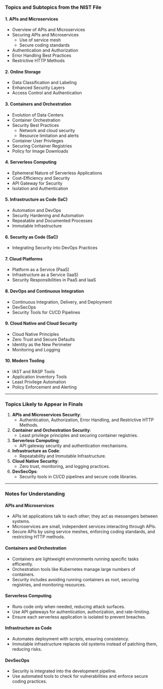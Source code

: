 ### Topics and Subtopics from the NIST File

#### **1. APIs and Microservices**
- Overview of APIs and Microservices
- Securing APIs and Microservices
  - Use of service mesh
  - Secure coding standards
- Authentication and Authorization
- Error Handling Best Practices
- Restrictive HTTP Methods

#### **2. Online Storage**
- Data Classification and Labeling
- Enhanced Security Layers
- Access Control and Authentication

#### **3. Containers and Orchestration**
- Evolution of Data Centers
- Container Orchestration
- Security Best Practices
  - Network and cloud security
  - Resource limitation and alerts
- Container User Privileges
- Securing Container Registries
- Policy for Image Downloads

#### **4. Serverless Computing**
- Ephemeral Nature of Serverless Applications
- Cost-Efficiency and Security
- API Gateway for Security
- Isolation and Authentication

#### **5. Infrastructure as Code (IaC)**
- Automation and DevOps
- Security Hardening and Automation
- Repeatable and Documented Processes
- Immutable Infrastructure

#### **6. Security as Code (SaC)**
- Integrating Security into DevOps Practices

#### **7. Cloud Platforms**
- Platform as a Service (PaaS)
- Infrastructure as a Service (IaaS)
- Security Responsibilities in PaaS and IaaS

#### **8. DevOps and Continuous Integration**
- Continuous Integration, Delivery, and Deployment
- DevSecOps
- Security Tools for CI/CD Pipelines

#### **9. Cloud Native and Cloud Security**
- Cloud Native Principles
- Zero Trust and Secure Defaults
- Identity as the New Perimeter
- Monitoring and Logging

#### **10. Modern Tooling**
- IAST and RASP Tools
- Application Inventory Tools
- Least Privilege Automation
- Policy Enforcement and Alerting

---

### Topics Likely to Appear in Finals
1. **APIs and Microservices Security**:
   - Authentication, Authorization, Error Handling, and Restrictive HTTP Methods.
2. **Container and Orchestration Security**:
   - Least privilege principles and securing container registries.
3. **Serverless Computing**:
   - API gateway security and authentication mechanisms.
4. **Infrastructure as Code**:
   - Repeatability and Immutable Infrastructure.
5. **Cloud Native Security**:
   - Zero trust, monitoring, and logging practices.
6. **DevSecOps**:
   - Security tools in CI/CD pipelines and secure code libraries.

---

### Notes for Understanding

#### **APIs and Microservices**
- APIs let applications talk to each other; they act as messengers between systems.
- Microservices are small, independent services interacting through APIs.
- Secure APIs by using service meshes, enforcing coding standards, and restricting HTTP methods.

#### **Containers and Orchestration**
- Containers are lightweight environments running specific tasks efficiently.
- Orchestration tools like Kubernetes manage large numbers of containers.
- Security includes avoiding running containers as root, securing registries, and monitoring resources.

#### **Serverless Computing**
- Runs code only when needed, reducing attack surfaces.
- Use API gateways for authentication, authorization, and rate-limiting.
- Ensure each serverless application is isolated to prevent breaches.

#### **Infrastructure as Code**
- Automates deployment with scripts, ensuring consistency.
- Immutable infrastructure replaces old systems instead of patching them, reducing risks.

#### **DevSecOps**
- Security is integrated into the development pipeline.
- Use automated tools to check for vulnerabilities and enforce secure coding practices.

